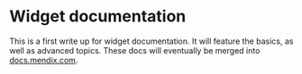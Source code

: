 # Widget documentation

This is a first write up for widget documentation. It will feature the basics, as well as advanced topics. These docs will eventually be merged into [docs.mendix.com](https://docs.mendix.com).
